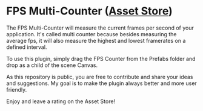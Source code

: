FPS Multi-Counter ([Asset Store](https://www.assetstore.unity3d.com/#!/content/85526))
===
The FPS Multi-Counter will measure the current frames per second of your application. It's called multi counter because besides measuring the average fps, it will also measure the highest and lowest framerates on a defined interval.

To use this plugin, simply drag the FPS Counter from the Prefabs folder and drop as a child of the scene Canvas.

As this repository is public, you are free to contribute and share your ideas and suggestions. My goal is to make the plugin always better and more user friendly.

Enjoy and leave a rating on the Asset Store!
